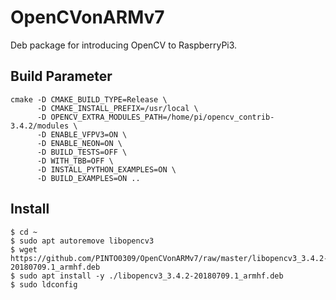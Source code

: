 # OpenCVonARMv7
Deb package for introducing OpenCV to RaspberryPi3.

## Build Parameter
```
cmake -D CMAKE_BUILD_TYPE=Release \
      -D CMAKE_INSTALL_PREFIX=/usr/local \
      -D OPENCV_EXTRA_MODULES_PATH=/home/pi/opencv_contrib-3.4.2/modules \
      -D ENABLE_VFPV3=ON \
      -D ENABLE_NEON=ON \
      -D BUILD_TESTS=OFF \
      -D WITH_TBB=OFF \
      -D INSTALL_PYTHON_EXAMPLES=ON \
      -D BUILD_EXAMPLES=ON ..
```

## Install
```
$ cd ~
$ sudo apt autoremove libopencv3
$ wget https://github.com/PINTO0309/OpenCVonARMv7/raw/master/libopencv3_3.4.2-20180709.1_armhf.deb
$ sudo apt install -y ./libopencv3_3.4.2-20180709.1_armhf.deb
$ sudo ldconfig
```

